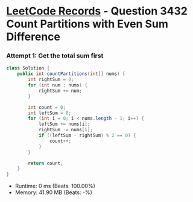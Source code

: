 # [LeetCode Records](../../README.md) - Question 3432 Count Partitions with Even Sum Difference

### Attempt 1: Get the total sum first
```java
class Solution {
    public int countPartitions(int[] nums) {
        int rightSum = 0;
        for (int num : nums) {
            rightSum += num;
        }

        int count = 0;
        int leftSum = 0;
        for (int i = 0; i < nums.length - 1; i++) {
            leftSum += nums[i];
            rightSum -= nums[i];
            if ((leftSum - rightSum) % 2 == 0) {
                count++;
            }
        }

        return count;
    }
}
```
- Runtime: 0 ms (Beats: 100.00%)
- Memory: 41.90 MB (Beats: -%)

<br>
